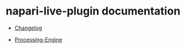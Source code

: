 # napari-live-plugin documentation

- [Changelog](./changelog.md)

- [Processing-Engine](./processing_engine.md)